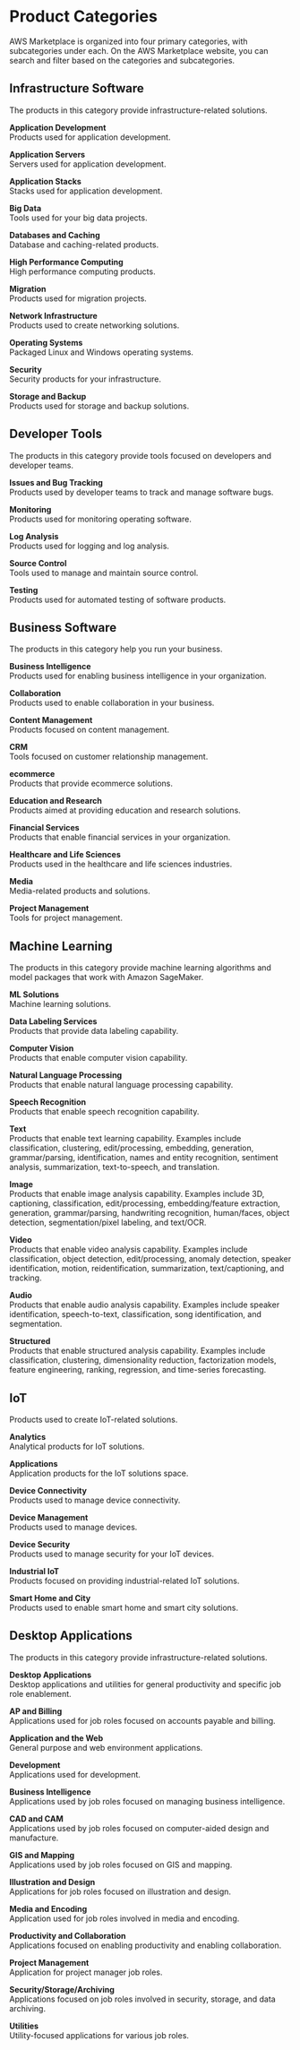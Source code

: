 # Product Categories<a name="buyer-product-categories"></a>

 AWS Marketplace is organized into four primary categories, with subcategories under each\. On the AWS Marketplace website, you can search and filter based on the categories and subcategories\. 

## Infrastructure Software<a name="infrastructure-software-category"></a>

 The products in this category provide infrastructure\-related solutions\. 

**Application Development**  
 Products used for application development\. 

**Application Servers**  
 Servers used for application development\. 

**Application Stacks**  
 Stacks used for application development\. 

**Big Data**  
 Tools used for your big data projects\. 

**Databases and Caching**  
 Database and caching\-related products\. 

**High Performance Computing**  
 High performance computing products\. 

**Migration**  
 Products used for migration projects\. 

**Network Infrastructure**  
 Products used to create networking solutions\. 

**Operating Systems**  
 Packaged Linux and Windows operating systems\. 

**Security**  
 Security products for your infrastructure\. 

**Storage and Backup**  
 Products used for storage and backup solutions\. 

## Developer Tools<a name="developer-tools-category"></a>

 The products in this category provide tools focused on developers and developer teams\. 

**Issues and Bug Tracking**  
 Products used by developer teams to track and manage software bugs\. 

**Monitoring**  
 Products used for monitoring operating software\. 

**Log Analysis**  
 Products used for logging and log analysis\. 

**Source Control**  
 Tools used to manage and maintain source control\. 

**Testing**  
 Products used for automated testing of software products\. 

## Business Software<a name="business-software-category"></a>

 The products in this category help you run your business\. 

**Business Intelligence**  
 Products used for enabling business intelligence in your organization\. 

**Collaboration**  
 Products used to enable collaboration in your business\. 

**Content Management**  
 Products focused on content management\. 

**CRM**  
 Tools focused on customer relationship management\. 

**ecommerce**  
 Products that provide ecommerce solutions\. 

**Education and Research**  
 Products aimed at providing education and research solutions\. 

**Financial Services**  
 Products that enable financial services in your organization\. 

**Healthcare and Life Sciences**  
 Products used in the healthcare and life sciences industries\. 

**Media**  
 Media\-related products and solutions\. 

**Project Management**  
 Tools for project management\. 

## Machine Learning<a name="machine-learning-category"></a>

 The products in this category provide machine learning algorithms and model packages that work with Amazon SageMaker\. 

**ML Solutions**  
 Machine learning solutions\. 

**Data Labeling Services**  
 Products that provide data labeling capability\. 

**Computer Vision**  
 Products that enable computer vision capability\. 

**Natural Language Processing**  
 Products that enable natural language processing capability\. 

**Speech Recognition**  
 Products that enable speech recognition capability\. 

**Text**  
 Products that enable text learning capability\. Examples include classification, clustering, edit/processing, embedding, generation, grammar/parsing, identification, names and entity recognition, sentiment analysis, summarization, text\-to\-speech, and translation\. 

**Image**  
 Products that enable image analysis capability\. Examples include 3D, captioning, classification, edit/processing, embedding/feature extraction, generation, grammar/parsing, handwriting recognition, human/faces, object detection, segmentation/pixel labeling, and text/OCR\. 

**Video**  
 Products that enable video analysis capability\. Examples include classification, object detection, edit/processing, anomaly detection, speaker identification, motion, reidentification, summarization, text/captioning, and tracking\. 

**Audio**  
 Products that enable audio analysis capability\. Examples include speaker identification, speech\-to\-text, classification, song identification, and segmentation\. 

**Structured**  
 Products that enable structured analysis capability\. Examples include classification, clustering, dimensionality reduction, factorization models, feature engineering, ranking, regression, and time\-series forecasting\. 

## IoT<a name="iot-category"></a>

 Products used to create IoT\-related solutions\. 

**Analytics**  
 Analytical products for IoT solutions\. 

**Applications**  
 Application products for the IoT solutions space\. 

**Device Connectivity**  
 Products used to manage device connectivity\. 

**Device Management**  
 Products used to manage devices\. 

**Device Security**  
 Products used to manage security for your IoT devices\. 

**Industrial IoT**  
 Products focused on providing industrial\-related IoT solutions\. 

**Smart Home and City**  
 Products used to enable smart home and smart city solutions\. 

## Desktop Applications<a name="desktop-applications-category"></a>

 The products in this category provide infrastructure\-related solutions\. 

**Desktop Applications**  
 Desktop applications and utilities for general productivity and specific job role enablement\. 

**AP and Billing**  
 Applications used for job roles focused on accounts payable and billing\. 

**Application and the Web**  
 General purpose and web environment applications\. 

**Development**  
 Applications used for development\. 

**Business Intelligence**  
 Applications used by job roles focused on managing business intelligence\. 

**CAD and CAM**  
 Applications used by job roles focused on computer\-aided design and manufacture\. 

**GIS and Mapping**  
 Applications used by job roles focused on GIS and mapping\. 

**Illustration and Design**  
 Applications for job roles focused on illustration and design\. 

**Media and Encoding**  
 Application used for job roles involved in media and encoding\. 

**Productivity and Collaboration**  
 Applications focused on enabling productivity and enabling collaboration\. 

**Project Management**  
 Application for project manager job roles\. 

**Security/Storage/Archiving**  
 Applications focused on job roles involved in security, storage, and data archiving\. 

**Utilities**  
 Utility\-focused applications for various job roles\. 